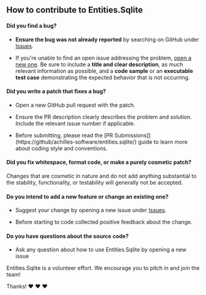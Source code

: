 ﻿## How to contribute to Entities.Sqlite

#### **Did you find a bug?**

* **Ensure the bug was not already reported** by searching on GitHub under [Issues](https://github.com/achilles-software/entities.sqlite/issues).

* If you're unable to find an open issue addressing the problem, [open a new one](https://github.com/achilles-software/entities.sqlite/issues/new). Be sure to include a **title and clear description**, as much relevant information as possible, and a **code sample** or an **executable test case** demonstrating the expected behavior that is not occurring.

#### **Did you write a patch that fixes a bug?**

* Open a new GitHub pull request with the patch.

* Ensure the PR description clearly describes the problem and solution. Include the relevant issue number if applicable.

* Before submitting, please read the [PR Submissions]](https://github/achilles-software/entities.sqlite/) guide to learn more about coding style and conventions.

#### **Did you fix whitespace, format code, or make a purely cosmetic patch?**

Changes that are cosmetic in nature and do not add anything substantial to the stability, functionality, or testability will generally not be accepted.

#### **Do you intend to add a new feature or change an existing one?**

* Suggest your change by opening a new issue under [Issues](https://github.com/achilles-software/entities.sqlite/issues).

* Before starting to code collected positive feedback about the change.

#### **Do you have questions about the source code?**

* Ask any question about how to use Entities.Sqlite by opening a new issue

Entities.Sqlite is a volunteer effort. We encourage you to pitch in and join the team!

Thanks! :heart: :heart: :heart:
